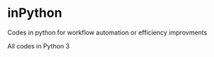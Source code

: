 # inPython
Codes in python for workflow automation or efficiency improvments

All codes in Python 3
